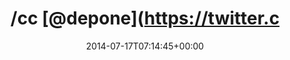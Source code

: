---
retweeted: false
source: <a href="http://mvilla.it/fenix" rel="nofollow">Fenix for Android</a>
entities:
  hashtags:
  - text: heroku
    indices:
    - '128'
    - '135'
  symbols: []
  user_mentions:
  - name: depone
    screen_name: depone
    indices:
    - '4'
    - '11'
    id_str: '5008851'
    id: '5008851'
  - name: Kim Ellefsen
    screen_name: ellefsen
    indices:
    - '15'
    - '24'
    id_str: '15920782'
    id: '15920782'
  urls:
  - url: http://t.co/h66QCIwZrC
    expanded_url: http://git.io/AmT04w
    display_url: git.io/AmT04w
    indices:
    - '105'
    - '127'
display_text_range:
- '0'
- '135'
favorite_count: '1'
id_str: '489669518877536256'
truncated: false
retweet_count: '0'
id: '489669518877536256'
possibly_sensitive: false
created_at: Thu Jul 17 07:14:45 +0000 2014
favorited: false
full_text: "/cc [@depone](https://twitter.com/depone) RT [@ellefsen](https://twitter.com/ellefsen)
  I just made a template for running WordPress on the new Heroku Buildpack: PHP -
  \ #heroku"
lang: en
quote_url: http://git.io/AmT04w
tags:
- heroku
- pesos:twitter
date: '2014-07-17T07:14:45+00:00'
src: https://twitter.com/bascht/status/489669518877536256
original_url: https://twitter.com/bascht/status/489669518877536256
type: twitter_tweet
text: "/cc [@depone](https://twitter.com/depone) RT [@ellefsen](https://twitter.com/ellefsen)
  I just made a template for running WordPress on the new Heroku Buildpack: PHP -
  \ #heroku"
title: "/cc [@depone](https://twitter.c"

---